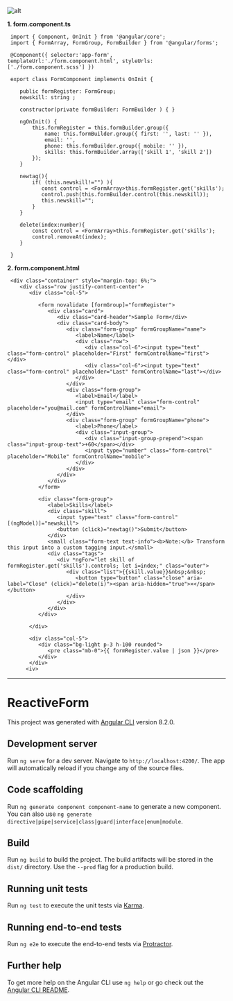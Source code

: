 
![alt](https://user-images.githubusercontent.com/57636419/69494148-f72cbc00-0ef2-11ea-9ccf-a5410b4cd474.JPG)

<b>1. form.component.ts</b>

     import { Component, OnInit } from '@angular/core';
     import { FormArray, FormGroup, FormBuilder } from '@angular/forms';

     @Component({ selector:'app-form', templateUrl:'./form.component.html', styleUrls:['./form.component.scss'] })
     
     export class FormComponent implements OnInit {

        public formRegister: FormGroup;
        newskill: string ;

        constructor(private formBuilder: FormBuilder ) { }

        ngOnInit() {
            this.formRegister = this.formBuilder.group({
                name: this.formBuilder.group({ first: '', last: '' }),
                email: '',
                phone: this.formBuilder.group({ mobile: '' }),
                skills: this.formBuilder.array(['skill 1', 'skill 2'])
            });
        }

        newtag(){  
            if( (this.newskill!="") ){
               const control = <FormArray>this.formRegister.get('skills');
               control.push(this.formBuilder.control(this.newskill));
               this.newskill="";
            }
        }

        delete(index:number){
            const control = <FormArray>this.formRegister.get('skills');
            control.removeAt(index);
        }

     }
     
     
<b>2. form.component.html</b>

     <div class="container" style="margin-top: 6%;">
        <div class="row justify-content-center">
           <div class="col-5">
           
              <form novalidate [formGroup]="formRegister">
                 <div class="card">
                    <div class="card-header">Sample Form</div>
                    <div class="card-body">
                       <div class="form-group" formGroupName="name">
                          <label>Name</label>
                          <div class="row">
                             <div class="col-6"><input type="text" class="form-control" placeholder="First" formControlName="first"></div>
                             <div class="col-6"><input type="text" class="form-control" placeholder="Last" formControlName="last"></div>
                          </div>
                       </div>
                       <div class="form-group">
                          <label>Email</label>
                          <input type="email" class="form-control" placeholder="you@mail.com" formControlName="email">
                       </div>
                       <div class="form-group" formGroupName="phone">
                          <label>Phone</label>
                          <div class="input-group">
                             <div class="input-group-prepend"><span class="input-group-text">+60</span></div>
                             <input type="number" class="form-control" placeholder="Mobile" formControlName="mobile">
                          </div>
                       </div>
                    </div>
                 </div>
              </form>
              
              <div class="form-group">
                 <label>Skills</label>
                 <div class="skill">
                    <input type="text" class="form-control" [(ngModel)]="newskill">
                    <button (click)="newtag()">Submit</button>
                 </div>
                 <small class="form-text text-info"><b>Note:</b> Transform this input into a custom tagging input.</small>
                 <div class="tags">
                    <div *ngFor="let skill of formRegister.get('skills').controls; let i=index;" class="outer">
                       <div class="list">{{skill.value}}&nbsp;&nbsp;
                          <button type="button" class="close" aria-label="Close" (click)="delete(i)"><span aria-hidden="true">×</span></button>
                       </div>
                    </div>
                 </div>
              </div>
              
           </div>
              
           <div class="col-5">
              <div class="bg-light p-3 h-100 rounded">
                 <pre class="mb-0">{{ formRegister.value | json }}</pre>
              </div>
           </div>
          <iv>
  </div>
  


--------------------------------------------------------------------------------------------------


# ReactiveForm

This project was generated with [Angular CLI](https://github.com/angular/angular-cli) version 8.2.0.

## Development server

Run `ng serve` for a dev server. Navigate to `http://localhost:4200/`. The app will automatically reload if you change any of the source files.

## Code scaffolding

Run `ng generate component component-name` to generate a new component. You can also use `ng generate directive|pipe|service|class|guard|interface|enum|module`.

## Build

Run `ng build` to build the project. The build artifacts will be stored in the `dist/` directory. Use the `--prod` flag for a production build.

## Running unit tests

Run `ng test` to execute the unit tests via [Karma](https://karma-runner.github.io).

## Running end-to-end tests

Run `ng e2e` to execute the end-to-end tests via [Protractor](http://www.protractortest.org/).

## Further help

To get more help on the Angular CLI use `ng help` or go check out the [Angular CLI README](https://github.com/angular/angular-cli/blob/master/README.md).
